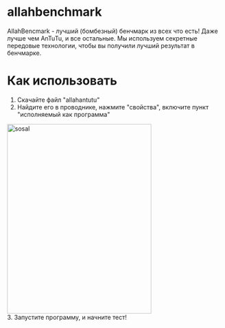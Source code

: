 # allahbenchmark
AllahBencmark - лучший (бомбезный) бенчмарк из всех что есть! Даже лучше чем AnTuTu, и все остальные. Мы используем секретные передовые технологии, чтобы вы получили лучший результат в бенчмарке.

# Как использовать
1. Скачайте файл "allahantutu"
2. Найдите его в проводнике, нажмите "свойства", включите пункт "исполняемый как программа"
<img width="336" height="441" alt="sosal" src="https://github.com/user-attachments/assets/16e86393-3eef-4eea-9d74-c06769511f02" />
<br>3. Запустите программу, и начните тест!
